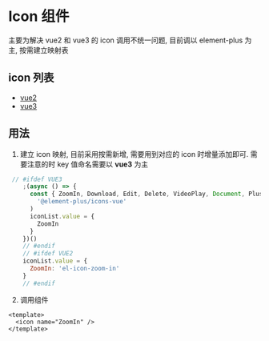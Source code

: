 # Icon 组件 

主要为解决 vue2 和 vue3 的 icon 调用不统一问题, 目前调以 element-plus 为主, 按需建立映射表

## icon 列表
- [vue2](https://element-plus.gitee.io/zh-CN/component/icon.html)
- [vue3](https://element.eleme.io/#/zh-CN/component/icon)

## 用法
1. 建立 icon 映射, 目前采用按需新增, 需要用到对应的 icon 时增量添加即可. 需要注意的时 key 值命名需要以 **vue3** 为主

```javascript
 // #ifdef VUE3
    ;(async () => {
      const { ZoomIn, Download, Edit, Delete, VideoPlay, Document, Plus } = await import(
        '@element-plus/icons-vue'
      )
      iconList.value = {
        ZoomIn
      }
    })()
    // #endif
    // #ifdef VUE2
    iconList.value = {
      ZoomIn: 'el-icon-zoom-in'
    }
    // #endif
```

2. 调用组件

```vue
<template>
  <icon name="ZoomIn" />
</template>
```
